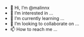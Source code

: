 - 👋 Hi, I’m @malinnx
- 👀 I’m interested in ...
- 🌱 I’m currently learning ...
- 💞️ I’m looking to collaborate on ...
- 📫 How to reach me ...

<!---
malinnx/malinnx is a ✨ special ✨ repository because its `README.md` (this file) appears on your GitHub profile.
You can click the Preview link to take a look at your changes.
--->
